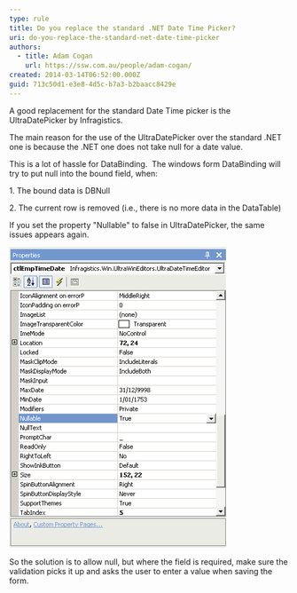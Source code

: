 ```yaml
---
type: rule
title: Do you replace the standard .NET Date Time Picker?
uri: do-you-replace-the-standard-net-date-time-picker
authors:
  - title: Adam Cogan
    url: https://ssw.com.au/people/adam-cogan/
created: 2014-03-14T06:52:00.000Z
guid: 713c50d1-e3e8-4d5c-b7a3-b2baacc8429e
---
```

A good replacement for the standard Date Time picker is the UltraDatePicker by Infragistics.

The main reason for the use of the UltraDatePicker over the standard .NET one is because the .NET one does not take null for a date value.  

<!--endintro-->

This is a lot of hassle for DataBinding.  The windows form DataBinding will try to put null into the bound field, when:

1. The bound data is DBNull

2. The current row is removed (i.e., there is no more data in the DataTable)

If you set the property "Nullable" to false in UltraDatePicker, the same issues appears again.  

![Figure: Set "Nullable" to true to allow DBNull values from bound DataRows](datetimepickerproperties.gif)

So the solution is to allow null, but where the field is required, make sure the validation picks it up and asks the user to enter a value when saving the form.
